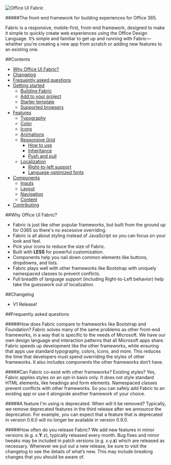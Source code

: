 ![Office UI Fabric](http://odux.azurewebsites.net/github/img/OfficeUIFabricLogoBluePadSm-01.png)

#####The front-end framework for building experiences for Office 365.

Fabric is a responsive, mobile-first, front-end framework, designed to make it simple to quickly create web experiences using the Office Design Language. It’s simple and familiar to get up and running with Fabric—whether you’re creating a new app from scratch or adding new features to an existing one.

##Contents

- [Why Office UI Fabric?](#why-office-ui-fabric)
- [Changelog](#changelog)
- [Frequently asked questions](#frequently-asked-questions)
- [Getting started](https://github.com/OfficeDev/Office-UI-Fabric/blob/master/ghdocs/GETTINGSTARTED.md)
	- [Building Fabric](https://github.com/OfficeDev/Office-UI-Fabric/blob/master/ghdocs/GETTINGSTARTED.md#building-fabric)
	- [Add to your project](https://github.com/OfficeDev/Office-UI-Fabric/blob/master/ghdocs/GETTINGSTARTED.md#add-to-your-project)
	- [Starter template](https://github.com/OfficeDev/Office-UI-Fabric/blob/master/ghdocs/GETTINGSTARTED.md#starter-template)
	- [Supported browsers](https://github.com/OfficeDev/Office-UI-Fabric/blob/master/ghdocs/GETTINGSTARTED.md#supported-browsers)
- [Features](https://github.com/OfficeDev/Office-UI-Fabric/blob/master/ghdocs/FEATURES.md)
	- [Typography](https://github.com/OfficeDev/Office-UI-Fabric/blob/master/ghdocs/FEATURES.md#typography)
	- [Color](https://github.com/OfficeDev/Office-UI-Fabric/blob/master/ghdocs/FEATURES.md#color)
	- [Icons](https://github.com/OfficeDev/Office-UI-Fabric/blob/master/ghdocs/FEATURES.md#icons)
	- [Animations](https://github.com/OfficeDev/Office-UI-Fabric/blob/master/ghdocs/FEATURES.md#animations)
	- [Responsive Grid](https://github.com/OfficeDev/Office-UI-Fabric/blob/master/ghdocs/FEATURES.md#responsive-grid)
		- [How to use](https://github.com/OfficeDev/Office-UI-Fabric/blob/master/ghdocs/FEATURES.md#how-to-use)
		- [Inheritance](https://github.com/OfficeDev/Office-UI-Fabric/blob/master/ghdocs/FEATURES.md#inheritance)
		- [Push and pull](https://github.com/OfficeDev/Office-UI-Fabric/blob/master/ghdocs/FEATURES.md#push-and-pull)
	- [Localization](https://github.com/OfficeDev/Office-UI-Fabric/blob/master/ghdocs/FEATURES.md#localization)
		- [Right-to-left support](https://github.com/OfficeDev/Office-UI-Fabric/blob/master/ghdocs/FEATURES.md#right-to-left-support)
		- [Language-optimized fonts](https://github.com/OfficeDev/Office-UI-Fabric/blob/master/ghdocs/FEATURES.md#language-optimized-fonts)
- [Components](https://github.com/OfficeDev/Office-UI-Fabric/blob/master/ghdocs/COMPONENTS.md)
	- [Inputs](https://github.com/OfficeDev/Office-UI-Fabric/blob/master/ghdocs/COMPONENTS.md#inputs)
	- [Layout](https://github.com/OfficeDev/Office-UI-Fabric/blob/master/ghdocs/COMPONENTS.md#layout)
	- [Navigation](https://github.com/OfficeDev/Office-UI-Fabric/blob/master/ghdocs/COMPONENTS.md#navigation)
	- [Content](https://github.com/OfficeDev/Office-UI-Fabric/blob/master/ghdocs/COMPONENTS.md#content)
- [Contributing](https://github.com/OfficeDev/Office-UI-Fabric/blob/master/ghdocs/CONTRIBUTING.md)


##Why Office UI Fabric?

- Fabric is just like other popular frameworks, but built from the ground up for O365 so there's no excessive overriding.
- Fabric is all about styling instead of JavaScript so you can focus on your look and feel.
- Pick your icons to reduce the size of Fabric.
- Built with **LESS** for powerful customization. 
- Components help you nail down common elements like buttons, dropdowns, and lists.
- Fabric plays well with other frameworks like Bootstrap with uniquely namespaced classes to prevent conflicts.
- Full breadth of language support (including Right-to-Left behavior) help take the guesswork out of localization.


##Changelog
- V1 Release!


##Frequently asked questions

#####How does Fabric compare to frameworks like Bootstrap and Foundation?
Fabric solves many of the same problems as other front-end frameworks, in a way that is specific to the needs of Microsoft. We have our own design language and interaction patterns that all Microsoft apps share. Fabric speeds up development like the other frameworks, while ensuring that apps use standard typography, colors, icons, and more. This reduces the time that developers must spend overriding the styles of other frameworks. It also includes components the other frameworks don’t have.

#####Can Fabric co-exist with other frameworks? Existing styles?
Yes, Fabric applies styles on an opt-in basis only. It does not style standard HTML elements, like headings and form elements. Namespaced classes prevent conflicts with other frameworks. So you can safely add Fabric to an existing app or use it alongside another framework of your choice.

#####A feature I'm using is deprecated. When will it be removed?
Typically, we remove deprecated features in the third release after we announce the deprecation. For example, you can expect that a feature that is deprecated in version 0.6.0 will no longer be available in version 0.9.0.

#####How often do you release Fabric?
We add new features in minor versions (e.g. x.**Y**.z), typically released every month. Bug fixes and minor tweaks may be included in patch versions (e.g. x.y.**z**) which are released as necessary. Whenever we put out a new release, be sure to visit the changelog to see the details of what’s new. This may include breaking changes that you should be aware of.
